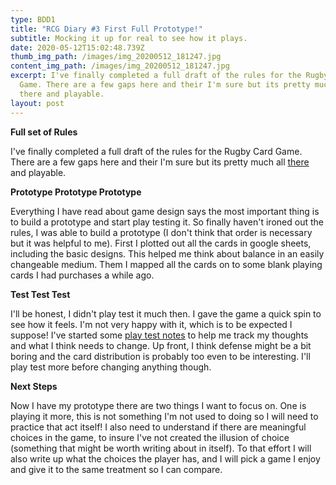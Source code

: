 ```yaml
---
type: BDD1
title: "RCG Diary #3 First Full Prototype!"
subtitle: Mocking it up for real to see how it plays.
date: 2020-05-12T15:02:48.739Z
thumb_img_path: /images/img_20200512_181247.jpg
content_img_path: /images/img_20200512_181247.jpg
excerpt: I've finally completed a full draft of the rules for the Rugby Card
  Game. There are a few gaps here and their I'm sure but its pretty much all
  there and playable.
layout: post
---
```

**Full set of Rules**

I've finally completed a full draft of the rules for the Rugby Card Game. There are a few gaps here and their I'm sure but its pretty much all [there](https://github.com/aidan-duggan/RugbyCardGame/tree/v0.1) and playable.

**Prototype Prototype Prototype**

Everything I have read about game design says the most important thing is to build a prototype and start play testing it. So finally haven't ironed out the rules, I was able to build a prototype (I don't think that order is necessary but it was helpful to me). First I plotted out all the cards in google sheets, including the basic designs. This helped me think about balance in an easily changeable medium. Them I mapped all the cards on to some blank playing cards I had purchases a while ago. 

**Test Test Test**

I'll be honest, I didn't play test it much then. I gave the game a quick spin to see how it feels. I'm not very happy with it, which is to be expected I suppose! I've started some [play test notes](https://github.com/aidan-duggan/RugbyCardGame/blob/master/playTestThoughts.md) to help me track my thoughts and what I think needs to change. Up front, I think defense might be a bit boring and the card distribution is probably too even to be interesting. I'll play test more before changing anything though.

**Next Steps**

Now I have my prototype there are two things I want to focus on. One is playing it more, this is not something I'm not used to doing so I will need to practice that act itself! I also need to understand if there are meaningful choices in the game, to insure I've not created the illusion of choice (something that might be worth writing about in itself). To that effort I will also write up what the choices the player has, and I will pick a game I enjoy and give it to the same treatment so I can compare.